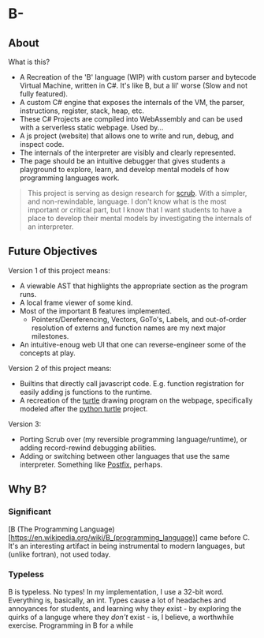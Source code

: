 # B-

## About
What is this?
- A Recreation of the 'B' language (WIP) with custom parser and bytecode Virtual Machine, written in C#. It's like B, but a lil' worse (Slow and not fully featured).
- A custom C# engine that exposes the internals of the VM, the parser, instructions, register, stack, heap, etc.
- These C# Projects are compiled into WebAssembly and can be used with a serverless static webpage. Used by...
- A js project (website) that allows one to write and run, debug, and inspect code.
- The internals of the interpreter are visibly and clearly represented.
- The page should be an intuitive debugger that gives students a playground to explore, learn, and develop mental models of how programming languages work.

> This project is serving as design research for [scrub](https://github.com/hunterdyar/scrub-lang). With a simpler, and non-rewindable, language.
> I don't know what is the most important or critical part, but I know that I want students to have a place to develop their mental models by investigating the internals of an interpreter.

## Future Objectives
Version 1 of this project means:
- A viewable AST that highlights the appropriate section as the program runs.
- A local frame viewer of some kind.
- Most of the important B features implemented.
  - Pointers/Dereferencing, Vectors, GoTo's, Labels, and out-of-order resolution of externs and function names are my next major milestones.
- An intuitive-enoug web UI that one can reverse-engineer some of the concepts at play.

Version 2 of this project means:
- Builtins that directly call javascript code. E.g. function registration for easily adding js functions to the runtime.
- A recreation of the [turtle](https://en.wikipedia.org/wiki/Turtle_(robot)) drawing program on the webpage, specifically modeled after the [python turtle](https://docs.python.org/3/library/turtle.html) project.

Version 3:
- Porting Scrub over (my reversible programming language/runtime), or adding record-rewind debugging abilities.
- Adding or switching between other languages that use the same interpreter. Something like [Postfix](https://cs.wellesley.edu/~cs251/s05/postfix.pdf), perhaps.

## Why B?

### Significant
[B (The Programming Language)[https://en.wikipedia.org/wiki/B_(programming_language)] came before C. It's an interesting artifact in being instrumental to modern languages, but (unlike fortran), not used today.

### Typeless
B is typeless. No types!
In my implementation, I use a 32-bit word. Everything is, basically, an int.
Types cause a lot of headaches and annoyances for students, and learning why they exist - by exploring the quirks of a languge where they *don't* exist - is, I believe, a worthwhile exercise.
Programming in B for a while
